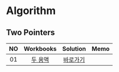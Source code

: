 # Algorithm 

## Two Pointers
|<center>NO|<center>Workbooks|<center>Solution|<center>Memo|
|:---:|:---:|:---:|:---:|
|01|[<center>두 용액](https://www.acmicpc.net/problem/2470)|[<center>바로가기](./Solution/두%20용액)||




